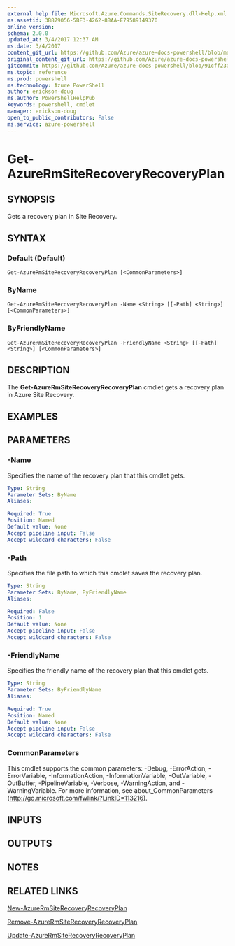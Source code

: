 ```yaml
---
external help file: Microsoft.Azure.Commands.SiteRecovery.dll-Help.xml
ms.assetid: 3B879056-5BF3-4262-8BAA-E79589149370
online version: 
schema: 2.0.0
updated_at: 3/4/2017 12:37 AM
ms.date: 3/4/2017
content_git_url: https://github.com/Azure/azure-docs-powershell/blob/master/azureps-cmdlets-docs/ResourceManager/AzureRM.SiteRecovery/vTrue/Get-AzureRmSiteRecoveryRecoveryPlan.md
original_content_git_url: https://github.com/Azure/azure-docs-powershell/blob/master/azureps-cmdlets-docs/ResourceManager/AzureRM.SiteRecovery/vTrue/Get-AzureRmSiteRecoveryRecoveryPlan.md
gitcommit: https://github.com/Azure/azure-docs-powershell/blob/91cff23a000b99dc60ec82204d789c7ace1d7134/azureps-cmdlets-docs/ResourceManager/AzureRM.SiteRecovery/vTrue/Get-AzureRmSiteRecoveryRecoveryPlan.md
ms.topic: reference
ms.prod: powershell
ms.technology: Azure PowerShell
author: erickson-doug
ms.author: PowerShellHelpPub
keywords: powershell, cmdlet
manager: erickson-doug
open_to_public_contributors: False
ms.service: azure-powershell
---
```


# Get-AzureRmSiteRecoveryRecoveryPlan

## SYNOPSIS
Gets a recovery plan in Site Recovery.

## SYNTAX

### Default (Default)
```
Get-AzureRmSiteRecoveryRecoveryPlan [<CommonParameters>]
```

### ByName
```
Get-AzureRmSiteRecoveryRecoveryPlan -Name <String> [[-Path] <String>] [<CommonParameters>]
```

### ByFriendlyName
```
Get-AzureRmSiteRecoveryRecoveryPlan -FriendlyName <String> [[-Path] <String>] [<CommonParameters>]
```

## DESCRIPTION
The **Get-AzureRmSiteRecoveryRecoveryPlan** cmdlet gets a recovery plan in Azure Site Recovery.

## EXAMPLES

## PARAMETERS

### -Name
Specifies the name of the recovery plan that this cmdlet gets.

```yaml
Type: String
Parameter Sets: ByName
Aliases: 

Required: True
Position: Named
Default value: None
Accept pipeline input: False
Accept wildcard characters: False
```

### -Path
Specifies the file path to which this cmdlet saves the recovery plan.

```yaml
Type: String
Parameter Sets: ByName, ByFriendlyName
Aliases: 

Required: False
Position: 1
Default value: None
Accept pipeline input: False
Accept wildcard characters: False
```

### -FriendlyName
Specifies the friendly name of the recovery plan that this cmdlet gets.

```yaml
Type: String
Parameter Sets: ByFriendlyName
Aliases: 

Required: True
Position: Named
Default value: None
Accept pipeline input: False
Accept wildcard characters: False
```

### CommonParameters
This cmdlet supports the common parameters: -Debug, -ErrorAction, -ErrorVariable, -InformationAction, -InformationVariable, -OutVariable, -OutBuffer, -PipelineVariable, -Verbose, -WarningAction, and -WarningVariable. For more information, see about_CommonParameters (http://go.microsoft.com/fwlink/?LinkID=113216).

## INPUTS

## OUTPUTS

## NOTES

## RELATED LINKS

[New-AzureRmSiteRecoveryRecoveryPlan](xref:ResourceManager/AzureRM.SiteRecovery/vTrue/New-AzureRmSiteRecoveryRecoveryPlan.md)

[Remove-AzureRmSiteRecoveryRecoveryPlan](xref:ResourceManager/AzureRM.SiteRecovery/vTrue/Remove-AzureRmSiteRecoveryRecoveryPlan.md)

[Update-AzureRmSiteRecoveryRecoveryPlan](xref:ResourceManager/AzureRM.SiteRecovery/vTrue/Update-AzureRmSiteRecoveryRecoveryPlan.md)
